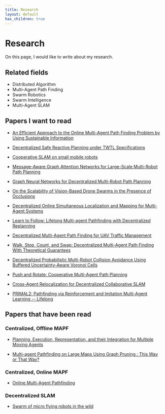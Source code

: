 ```yaml
---
title: Research
layout: default
has_children: true
---
```


# Research

On this page, I would like to write about my research.

## Related fields
- Distributed Algorithm
- Multi-Agent Path Finding
- Swarm Robotics
- Swarm Intelligence
- Multi-Agent SLAM

## Papers I want to read

- <a href="https://arxiv.org/pdf/2301.04446.pdf" target="_blank">An Efficient Approach to the Online Multi-Agent Path Finding Problem by Using Sustainable Information</a>

- <a href="https://ras.papercept.net/images/temp/IROS/files/2094.pdf" target="_blank">Decentralized Safe Reactive Planning under TWTL Specifications</a>

- <a href="https://ieeexplore.ieee.org/document/7419035" target="_blank">Cooperative SLAM on small mobile robots</a>

- <a href="https://arxiv.org/abs/2011.13219" target="_blank">Message-Aware Graph Attention Networks for Large-Scale Multi-Robot Path Planning</a>

- <a href="https://arxiv.org/abs/1912.06095" target="_blank">Graph Neural Networks for Decentralized Multi-Robot Path Planning</a>

- <a href="https://ieeexplore.ieee.org/document/9732989" target="_blank">On the Scalability of Vision-Based Drone Swarms in the Presence of Occlusions</a>

- <a href="https://www.mdpi.com/1424-8220/18/8/2612" target="_blank">Decentralized Online Simultaneous Localization and Mapping for Multi-Agent Systems</a>

- <a href="https://openreview.net/pdf?id=vMV4tsA639" target="_blank">Learn to Follow: Lifelong Multi-agent Pathfinding with Decentralized Replanning</a>

- <a href="https://core.ac.uk/download/pdf/333643548.pdf" target="_blank">Decentralized Multi-Agent Path Finding for UAV Traffic Management</a>

- <a href="https://ieeexplore.ieee.org/document/8962201" target="_blank">Walk, Stop, Count, and Swap: Decentralized Multi-Agent Path Finding With Theoretical Guarantees</a>

- <a href="https://arxiv.org/abs/2201.04012" target="_blank">Decentralized Probabilistic Multi-Robot Collision Avoidance Using Buffered Uncertainty-Aware Voronoi Cells</a>

- <a href="https://www.ifaamas.org/Proceedings/aamas2013/docs/p87.pdf" target="_blank">Push and Rotate: Cooperative Multi-Agent Path Planning</a>

- <a href="https://ieeexplore.ieee.org/document/10160941" target="_blank">Cross-Agent Relocalization for Decentralized Collaborative SLAM</a>

- <a href="https://arxiv.org/abs/2010.08184" target="_blank">PRIMAL2: Pathfinding via Reinforcement and Imitation Multi-Agent Learning -- Lifelong</a>

## Papers that have been read

### Centralized, Offline MAPF
- <a href="https://kei18.github.io/phd-dissertation/" target="_blank">Planning, Execution, Representation, and their Integration for Multiple Moving Agents</a>

- <a href="http://svancara.net/files/ICAART_2023_SP_study.pdf" target="_blank">Multi-agent Pathfinding on Large Maps Using Graph Pruning : This Way or That Way?</a>

### Centralized, Online MAPF

- <a href="https://ojs.aaai.org/index.php/AAAI/article/view/4769" target="_blank">Online Multi-Agent Pathfinding</a>

### Decentralized SLAM

- <a href="https://www.science.org/doi/10.1126/scirobotics.abm5954" target="_blank">Swarm of micro flying robots in the wild</a>